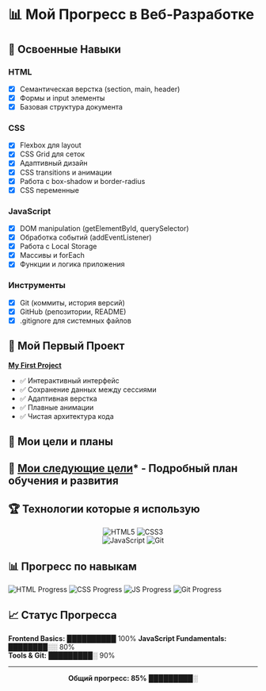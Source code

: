 # 📊 Мой Прогресс в Веб-Разработке

## 🎯 Освоенные Навыки

### HTML
- [x] Семантическая верстка (section, main, header)
- [x] Формы и input элементы
- [x] Базовая структура документа

### CSS  
- [x] Flexbox для layout
- [x] CSS Grid для сеток
- [x] Адаптивный дизайн
- [x] CSS transitions и анимации
- [x] Работа с box-shadow и border-radius
- [x] CSS переменные
 
### JavaScript
- [x] DOM manipulation (getElementById, querySelector)
- [x] Обработка событий (addEventListener)
- [x] Работа с Local Storage
- [x] Массивы и forEach
- [x] Функции и логика приложения

### Инструменты
- [x] Git (коммиты, история версий)
- [x] GitHub (репозитории, README)
- [x] .gitignore для системных файлов

## 📁 Мой Первый Проект

**[My First Project](https://github.com/mayis25/my-first-project)**
- ✅ Интерактивный интерфейс
- ✅ Сохранение данных между сессиями
- ✅ Адаптивная верстка
- ✅ Плавные анимации
- ✅ Чистая архитектура кода

## 🎯 Мои цели и планы

## 🎯 [Мои следующие цели](https://github.com/mayis25/skills-tracker/tree/main/goals)* - Подробный план обучения и развития

## 🏆 Технологии которые я использую

<div align="center">

![HTML5](https://img.shields.io/badge/HTML5-E34F26?style=for-the-badge&logo=html5&logoColor=white)
![CSS3](https://img.shields.io/badge/CSS3-1572B6?style=for-the-badge&logo=css3&logoColor=white)  
![JavaScript](https://img.shields.io/badge/JavaScript-F7DF1E?style=for-the-badge&logo=javascript&logoColor=black)
![Git](https://img.shields.io/badge/Git-F05032?style=for-the-badge&logo=git&logoColor=white)

</div>

## 📊 Прогресс по навыкам

![HTML Progress](https://img.shields.io/badge/HTML-100%25-orange?style=flat-square)
![CSS Progress](https://img.shields.io/badge/CSS-100%25-blue?style=flat-square)
![JS Progress](https://img.shields.io/badge/JavaScript-80%25-yellow?style=flat-square)
![Git Progress](https://img.shields.io/badge/Git-90%25-red?style=flat-square)

## 📈 Статус Прогресса

**Frontend Basics:** ██████████ 100%
**JavaScript Fundamentals:** ████████░░ 80%  
**Tools & Git:** █████████░ 90%

---

<div align="center">

**Общий прогресс: 85%** █████████░

</div>

